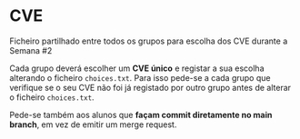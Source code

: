 # CVE

Ficheiro partilhado entre todos os grupos para escolha dos CVE durante a Semana #2

Cada grupo deverá escolher um **CVE único** e registar a sua escolha alterando o ficheiro `choices.txt`.
Para isso pede-se a cada grupo que verifique se o seu CVE não foi já registado por outro grupo antes de alterar o ficheiro `choices.txt`.

Pede-se também aos alunos que **façam commit diretamente no main branch**, em vez de emitir um merge request.
